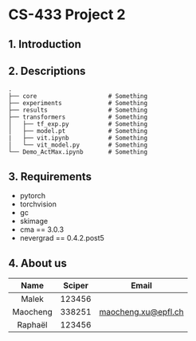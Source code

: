 # CS-433 Project 2

## 1. Introduction

## 2. Descriptions

```
.
├── core                    # Something
├── experiments             # Something
├── results                 # Something
├── transformers            # Something
│   ├── tf_exp.py           # Something
│   ├── model.pt            # Something
|   ├── vit.ipynb           # Something
│   └── vit_model.py        # Something
└── Demo_ActMax.ipynb       # Something
```

## 3. Requirements

- pytorch
- torchvision
- gc
- skimage
- cma == 3.0.3
- nevergrad == 0.4.2.post5

## 4. About us

| Name        | Sciper      | Email      |
| :---:       |    :----:   |  :---:     |
| Malek       | 123456      |            |
| Maocheng    | 338251      | maocheng.xu@epfl.ch |
| Raphaël     | 123456      |            |
